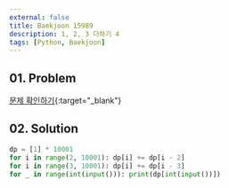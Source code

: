 ```yaml
---
external: false
title: Baekjoon 15989
description: 1, 2, 3 더하기 4
tags: [Python, Baekjoon]
---
```


## 01. Problem

[문제 확인하기](https://www.acmicpc.net/problem/15989){:target="_blank"}

## 02. Solution

```Python
dp = [1] * 10001
for i in range(2, 10001): dp[i] += dp[i - 2]
for i in range(3, 10001): dp[i] += dp[i - 3]
for _ in range(int(input())): print(dp[int(input())])
```
